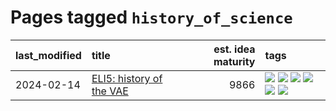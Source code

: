 # Pages tagged `history_of_science`

|last_modified|title|est. idea maturity|tags
|:---|:---|---:|:---|
|2024-02-14|[ELI5: history of the VAE](../ufldl_history.md)|9866|[![](https://img.shields.io/badge/tag-education-e9b626)](../tags/education.md) [![](https://img.shields.io/badge/tag-feature_learning-1614f8)](../tags/feature_learning.md) [![](https://img.shields.io/badge/tag-history-82d6e)](../tags/history.md) [![](https://img.shields.io/badge/tag-history_of_science-752fd7)](../tags/history_of_science.md) [![](https://img.shields.io/badge/tag-publication-e3be61)](../tags/publication.md) [![](https://img.shields.io/badge/tag-vae-9c3a4a)](../tags/vae.md)|
